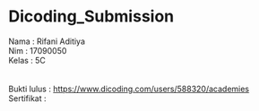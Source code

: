 # Dicoding_Submission

Nama : Rifani Aditiya <br>
Nim : 17090050<br>
Kelas : 5C<br>
<br>
<br>
Bukti lulus : https://www.dicoding.com/users/588320/academies <br>
Sertifikat : 
